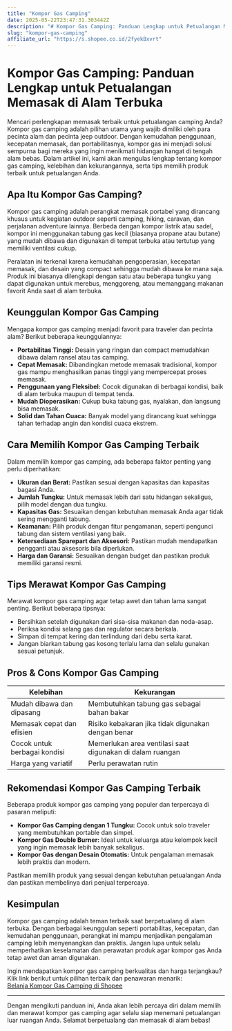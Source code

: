 ```yaml
---
title: "Kompor Gas Camping"
date: 2025-05-22T23:47:31.303442Z
description: "# Kompor Gas Camping: Panduan Lengkap untuk Petualangan Memasak di Alam Terbuka..."
slug: "kompor-gas-camping"
affiliate_url: "https://s.shopee.co.id/2fyekBxvrt"
---
```

# Kompor Gas Camping: Panduan Lengkap untuk Petualangan Memasak di Alam Terbuka

Mencari perlengkapan memasak terbaik untuk petualangan camping Anda? Kompor gas camping adalah pilihan utama yang wajib dimiliki oleh para pecinta alam dan pecinta jeep outdoor. Dengan kemudahan penggunaan, kecepatan memasak, dan portabilitasnya, kompor gas ini menjadi solusi sempurna bagi mereka yang ingin menikmati hidangan hangat di tengah alam bebas. Dalam artikel ini, kami akan mengulas lengkap tentang kompor gas camping, kelebihan dan kekurangannya, serta tips memilih produk terbaik untuk petualangan Anda.

## Apa Itu Kompor Gas Camping?

Kompor gas camping adalah perangkat memasak portabel yang dirancang khusus untuk kegiatan outdoor seperti camping, hiking, caravan, dan perjalanan adventure lainnya. Berbeda dengan kompor listrik atau sadel, kompor ini menggunakan tabung gas kecil (biasanya propane atau butane) yang mudah dibawa dan digunakan di tempat terbuka atau tertutup yang memiliki ventilasi cukup.

Peralatan ini terkenal karena kemudahan pengoperasian, kecepatan memasak, dan desain yang compact sehingga mudah dibawa ke mana saja. Produk ini biasanya dilengkapi dengan satu atau beberapa tungku yang dapat digunakan untuk merebus, menggoreng, atau memanggang makanan favorit Anda saat di alam terbuka.

## Keunggulan Kompor Gas Camping

Mengapa kompor gas camping menjadi favorit para traveler dan pecinta alam? Berikut beberapa keunggulannya:

- **Portabilitas Tinggi:** Desain yang ringan dan compact memudahkan dibawa dalam ransel atau tas camping.
- **Cepat Memasak:** Dibandingkan metode memasak tradisional, kompor gas mampu menghasilkan panas tinggi yang mempercepat proses memasak.
- **Penggunaan yang Fleksibel:** Cocok digunakan di berbagai kondisi, baik di alam terbuka maupun di tempat tenda.
- **Mudah Dioperasikan:** Cukup buka tabung gas, nyalakan, dan langsung bisa memasak.
- **Solid dan Tahan Cuaca:** Banyak model yang dirancang kuat sehingga tahan terhadap angin dan kondisi cuaca ekstrem.

## Cara Memilih Kompor Gas Camping Terbaik

Dalam memilih kompor gas camping, ada beberapa faktor penting yang perlu diperhatikan:

- **Ukuran dan Berat:** Pastikan sesuai dengan kapasitas dan kapasitas bagasi Anda.
- **Jumlah Tungku:** Untuk memasak lebih dari satu hidangan sekaligus, pilih model dengan dua tungku.
- **Kapasitas Gas:** Sesuaikan dengan kebutuhan memasak Anda agar tidak sering mengganti tabung.
- **Keamanan:** Pilih produk dengan fitur pengamanan, seperti pengunci tabung dan sistem ventilasi yang baik.
- **Ketersediaan Sparepart dan Aksesori:** Pastikan mudah mendapatkan pengganti atau aksesoris bila diperlukan.
- **Harga dan Garansi:** Sesuaikan dengan budget dan pastikan produk memiliki garansi resmi.

## Tips Merawat Kompor Gas Camping

Merawat kompor gas camping agar tetap awet dan tahan lama sangat penting. Berikut beberapa tipsnya:

- Bersihkan setelah digunakan dari sisa-sisa makanan dan noda-asap.
- Periksa kondisi selang gas dan regulator secara berkala.
- Simpan di tempat kering dan terlindung dari debu serta karat.
- Jangan biarkan tabung gas kosong terlalu lama dan selalu gunakan sesuai petunjuk.

## Pros & Cons Kompor Gas Camping

| Kelebihan                      | Kekurangan                       |
| ------------------------------ | -------------------------------- |
| Mudah dibawa dan dipasang     | Membutuhkan tabung gas sebagai bahan bakar |
| Memasak cepat dan efisien     | Risiko kebakaran jika tidak digunakan dengan benar |
| Cocok untuk berbagai kondisi | Memerlukan area ventilasi saat digunakan di dalam ruangan |
| Harga yang variatif           | Perlu perawatan rutin           |

## Rekomendasi Kompor Gas Camping Terbaik

Beberapa produk kompor gas camping yang populer dan terpercaya di pasaran meliputi:

- **Kompor Gas Camping dengan 1 Tungku:** Cocok untuk solo traveler yang membutuhkan portable dan simpel.
- **Kompor Gas Double Burner:** Ideal untuk keluarga atau kelompok kecil yang ingin memasak lebih banyak sekaligus.
- **Kompor Gas dengan Desain Otomatis:** Untuk pengalaman memasak lebih praktis dan modern.

Pastikan memilih produk yang sesuai dengan kebutuhan petualangan Anda dan pastikan membelinya dari penjual terpercaya.

## Kesimpulan

Kompor gas camping adalah teman terbaik saat berpetualang di alam terbuka. Dengan berbagai keunggulan seperti portabilitas, kecepatan, dan kemudahan penggunaan, perangkat ini mampu menjadikan pengalaman camping lebih menyenangkan dan praktis. Jangan lupa untuk selalu memperhatikan keselamatan dan perawatan produk agar kompor gas Anda tetap awet dan aman digunakan.

Ingin mendapatkan kompor gas camping berkualitas dan harga terjangkau? Klik link berikut untuk pilihan terbaik dan penawaran menarik:  
[Belanja Kompor Gas Camping di Shopee](https://s.shopee.co.id/2fyekBxvrt)

---

Dengan mengikuti panduan ini, Anda akan lebih percaya diri dalam memilih dan merawat kompor gas camping agar selalu siap menemani petualangan luar ruangan Anda. Selamat berpetualang dan memasak di alam bebas!